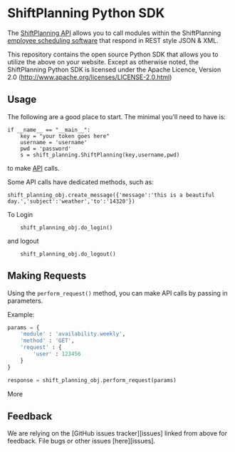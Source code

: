 ShiftPlanning Python SDK
================

The [ShiftPlanning API](http://www.shiftplanning.com/api/) allows you to call modules within the ShiftPlanning [employee scheduling software](http://www.shiftplanning.com/) that respond in REST style JSON & XML.

This repository contains the open source Python SDK that allows you to utilize the
above on your website. Except as otherwise noted, the ShiftPlanning Python SDK
is licensed under the Apache Licence, Version 2.0
(http://www.apache.org/licenses/LICENSE-2.0.html)


Usage
-----

The following are a good place to start. The minimal you'll need to
have is:

    if __name__ == "__main__":
        key = "your token goes here"
        username = 'username'
        pwd = 'password'
        s = shift_planning.ShiftPlanning(key,username,pwd)

to make [API] calls. 

Some API calls have dedicated methods, such as:

    shift_planning_obj.create_message({'message':'this is a beautiful day.','subject':'weather','to':'14320'})
        
To Login

        shift_planning_obj.do_login()

and logout

        shift_planning_obj.do_logout()

Making Requests
--------------

Using the `perform_request()` method, you can make API calls by passing in parameters.

Example:

```python
params = {
    'module' : 'availability.weekly',
    'method' : 'GET',
    'request' : {
        'user' : 123456
    }
}

response = shift_planning_obj.perform_request(params)
```


More


[API]: http://www.shiftplanning.com/api/


Feedback
--------

We are relying on the [GitHub issues tracker][issues] linked from above for
feedback. File bugs or other issues [here][issues].

